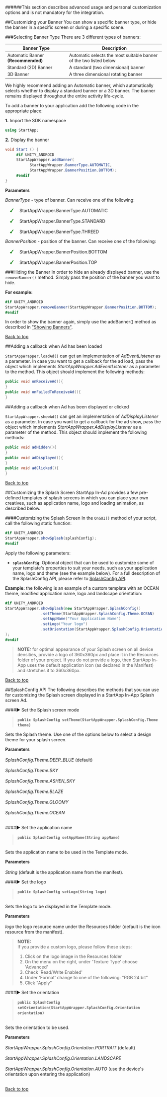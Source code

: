 <a name="top" />

######This section describes advanced usage and personal customization options and is not mandatory for the integration.

<a name="banner-type" />
##Customizing your Banner
You can show a specific banner type, or hide the banner in a specific screen or during a specific scene.

###Selecting Banner Type
There are 3 different types of banners:

**Banner Type** | **Description**
---------------------- | ---------------
Automatic Banner **(Recommended)**  | Automatic selects the most suitable banner of the two listed below
Standard (2D) Banner  | A standard (two dimensional) banner
3D Banner   | A three dimensional rotating banner

We highly recommend adding an Automatic banner, which automatically selects whether to display a standard banner or a 3D banner. The banner remains displayed throughout the entire activity life-cycle. 

To add a banner to your application add the following code in the appropriate place:

**1.** Import the SDK namespace
```csharp
using StartApp;
```

**2.** Display the banner
```csharp
void Start () {
     #if UNITY_ANDROID
     StartAppWrapper.addBanner( 
           StartAppWrapper.BannerType.AUTOMATIC,
	       StartAppWrapper.BannerPosition.BOTTOM);
     #endif
}
```

**Parameters**

_BannerType_ - type of banner. Can receive one of the following:
<br></br><img src="./iOS/images/V.png" hspace="15px" width="12px" /> StartAppWrapper.BannerType.AUTOMATIC
<br></br><img src="./iOS/images/V.png" hspace="15px" width="12px" /> StartAppWrapper.BannerType.STANDARD
<br></br><img src="./iOS/images/V.png" hspace="15px" width="12px" /> StartAppWrapper.BannerType.THREED

_BannerPosition_ - position of the banner. Can receive one of the following:
<br></br><img src="./iOS/images/V.png" hspace="15px" width="12px" /> StartAppWrapper.BannerPosition.BOTTOM
<br></br><img src="./iOS/images/V.png" hspace="15px" width="12px" /> StartAppWrapper.BannerPosition.TOP

###Hiding the Banner
In order to hide an already displayed banner, use the ``removeBanner()`` method. Simply pass the position of the banner you want to hide. 

**For example:**  
```csharp
#if UNITY_ANDROID
StartAppWrapper.removeBanner(StartAppWrapper.BannerPosition.BOTTOM);
#endif
```

In order to show the banner again, simply use the addBanner() method as described in ["Showing Banners"](Android-InApp-Unity-Documentation#banners).

[Back to top](#top)

<a name="load-callback" />
##Adding a callback when Ad has been loaded

``StartAppWrapper.loadAd()`` can get an implementation of *AdEventListener* as a parameter. In case you want to get a callback for the ad load, pass the object which implements *StartAppWrapper.AdEventListener* as a parameter to the method. This object should implement the following methods:
```csharp
public void onReceiveAd(){
}
public void onFailedToReceiveAd(){
}
```

<a name="show-callback" />
##Adding a callback when Ad has been displayed or clicked

``StartAppWrapper.showAd()`` can get an implementation of *AdDisplayListener* as a parameter. In case you want to get a callback for the ad show, pass the object which implements *StartAppWrapper.AdDisplayListener* as a parameter of the method. This object should implement the following methods:
```csharp
public void adHidden(){
}
public void adDisplayed(){
}
public void adClicked(){
}
```

[Back to top](#top)


<a name="CustomizingSplashScreen" />
##Customizing the Splash Screen
StartApp In-Ad provides a few pre-defined templates of splash screens in which you can place your own creatives, such as application name, logo and loading animation, as described below.

####Customizing the Splash Screen
In the ``OnGUI()`` method of your script, call the following static function:
```csharp
#if UNITY_ANDROID
StartAppWrapper.showSplash(splashConfig);
#endif
```

Apply the following parameters:
+ **``splashConfig``**: Optional object that can be used to customize some of your template's properties to suit your needs, such as your application name, logo and theme (see the example below). For a full description of the SplashConfig API, please refer to [SplashConfig API](#SplashConfig-API).

**Example:** the following is an example of a custom template with an OCEAN theme, modified application name, logo and landscape orientation:
```csharp
#if UNITY_ANDROID
StartAppWrapper.showSplash(new StartAppWrapper.SplashConfig()
				.setTheme(StartAppWrapper.SplashConfig.Theme.OCEAN)
				.setAppName("Your Application Name")
				.setLogo("Your logo")
				.setOrientation(StartAppWrapper.SplashConfig.Orientation.LANDSCAPE)				
);
#endif
```
> **NOTE:** for optimal appearance of your Splash screen on all device densities, provide a logo of 360x360px and place it in the Resources folder of your project. 
> If you do not provide a logo, then StartApp In-App uses the default application icon (as declared in the Manifest) and stretches it to 360x360px.

[Back to top](#top)

<a name="SplashConfig-API" />
##SplashConfig API
The following describes the methods that you can use for customizing the Splash screen displayed in a StartApp In-App Splash screen Ad.

####► Set the Splash screen mode
> **```public SplashConfig setTheme(StartAppWrapper.SplashConfig.Theme theme)```**

Sets the Splash theme.
Use one of the options below to select a design theme for your splash screen.  

**Parameters**<br></br>
*SplashConfig.Theme.DEEP_BLUE* (default)<br></br>
*SplashConfig.Theme.SKY*<br></br>
*SplashConfig.Theme.ASHEN_SKY*<br></br>
*SplashConfig.Theme.BLAZE*<br></br>
*SplashConfig.Theme.GLOOMY*<br></br>
*SplashConfig.Theme.OCEAN* <br></br>

####► Set the application name
> **```public SplashConfig setAppName(String appName)```**<br></br>

Sets the application name to be used in the Template mode.

**Parameters**<br></br>
*String* (default is the application name from the manifest).

####► Set the logo
> **```public SplashConfig setLogo(String logo)```**<br></br>

Sets the logo to be displayed in the Template mode.

**Parameters**<br></br>
*logo* the logo resource name under the Resources folder (default is the icon resource from the manifest).

> **NOTE:**  
> If you provide a custom logo, please follow these steps:  
> 1. Click on the logo image in the Resources folder  
> 2. On the menu on the right, under 'Texture Type' choose 'Advanced'  
> 3. Check 'Read/Write Enabled'  
> 4. Under 'Format' change to one of the following: "RGB 24 bit"  
> 5. Click "Apply"  

####► Set the orientation
> **```public SplashConfig setOrientation(StartAppWrapper.SplashConfig.Orientation orientation)```**<br></br>

Sets the orientation to be used.

**Parameters**<br></br>
*StartAppWrapper.SplashConfig.Orientation.PORTRAIT* (default)<br></br>
*StartAppWrapper.SplashConfig.Orientation.LANDSCAPE*<br></br>
*StartAppWrapper.SplashConfig.Orientation.AUTO* (use the device's orientation upon entering the application)<br></br>

[Back to top](#top)